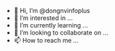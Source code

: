 - 👋 Hi, I’m @dongnvinfoplus
- 👀 I’m interested in ...
- 🌱 I’m currently learning ...
- 💞️ I’m looking to collaborate on ...
- 📫 How to reach me ...

<!---
dongnvinfoplus/dongnvinfoplus is a ✨ special ✨ repository because its `README.md` (this file) appears on your GitHub profile.
You can click the Preview link to take a look at your changes.
--->
